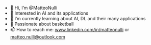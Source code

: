- 👋 Hi, I’m @MatteoNulli
- 👀 Interested in AI and its applications
- 🌱 I’m currently learning about AI, DL and their many applications
- 🏀 Passionate about basketball
- 📫 How to reach me: www.linkedin.com/in/matteonulli or  matteo.nulli@outlook.com



<!---
MatteoNulli/MatteoNulli is a ✨ special ✨ repository because its `README.md` (this file) appears on your GitHub profile.
You can click the Preview link to take a look at your changes. to add one day: 💞️ I’m looking to collaborate on ...
--->
